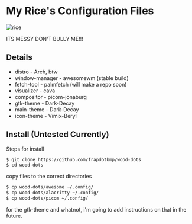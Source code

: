 # My Rice's Configuration Files

![rice](https://user-images.githubusercontent.com/118438453/205562244-abbe1b92-1f38-4dd5-8a99-f7b16b3de8d2.png)

ITS MESSY DON'T BULLY ME!!!

## Details
* distro - Arch, btw
* window-manager - awesomewm (stable build)
* fetch-tool - palmfetch (will make a repo soon)
* visualizer - cava
* compositor - picom-jonaburg
* gtk-theme - Dark-Decay
* main-theme - Dark-Decay
* icon-theme - Vimix-Beryl

## Install (Untested Currently)
Steps for install
```bash
$ git clone https://github.com/frapdotbmp/wood-dots
$ cd wood-dots
```
copy files to the correct directories
```bash
$ cp wood-dots/awesome ~/.config/
$ cp wood-dots/alacritty ~/.config/
$ cp wood-dots/picom ~/.config/
```
for the gtk-theme and whatnot, i'm going to add instructions on that in the future.
